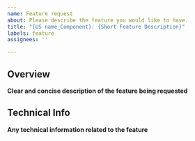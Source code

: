 ```yaml
---
name: Feature request
about: Please describe the feature you would like to have.
title: "{US name_Component}: {Short Feature Description}"
labels: feature
assignees: ''

---
```


## Overview
**Clear and concise description of the feature being requested**


## Technical Info
**Any technical information related to the feature**
